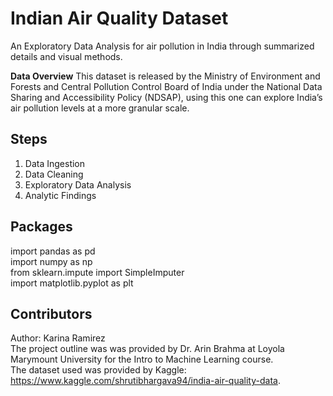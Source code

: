 # Indian Air Quality Dataset

An Exploratory Data Analysis for air pollution in India through summarized details and visual methods. 

**Data Overview** 
This dataset is released by the Ministry of Environment and Forests and Central Pollution
Control Board of India under the National Data Sharing and Accessibility Policy
(NDSAP), using this one can explore India’s air pollution levels at a more granular scale.

## Steps 
1. Data Ingestion 
2. Data Cleaning 
3. Exploratory Data Analysis 
5. Analytic Findings

## Packages 
import pandas as pd <br />
import numpy as np <br />
from sklearn.impute import SimpleImputer <br />
import matplotlib.pyplot as plt <br />

## Contributors 
Author: Karina Ramirez <br />
The project outline was was provided by Dr. Arin Brahma at Loyola Marymount University for the Intro to Machine Learning course. <br />
The dataset used was provided by Kaggle: https://www.kaggle.com/shrutibhargava94/india-air-quality-data. <br />
